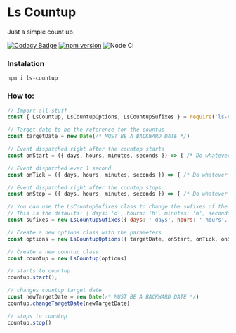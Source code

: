 # Ls Countup

Just a simple count up.

[![Codacy Badge](https://app.codacy.com/project/badge/Grade/e18a901c88cd4aa882c98cb0bbdfb4f1)](https://www.codacy.com/gh/leandrosimoes/ls-countup/dashboard?utm_source=github.com&amp;utm_medium=referral&amp;utm_content=leandrosimoes/ls-countup&amp;utm_campaign=Badge_Grade)
[![npm version](https://badge.fury.io/js/ls-countup.svg)](https://badge.fury.io/js/ls-countup) 
![Node CI](https://github.com/leandrosimoes/ls-countup/workflows/Node%20CI/badge.svg)

### Instalation

`npm i ls-countup`

### How to:

```javascript
// Import all stuff
const { LsCountup, LsCountupOptions, LsCountupSufixes } = require('ls-countup')

// Target date to be the reference for the countup
const targetDate = new Date(/* MUST BE A BACKWARD DATE */)

// Event dispatched right after the countup starts
const onStart = ({ days, hours, minutes, seconds }) => { /* Do whatever you want... */ }

// Event dispatched ever 1 second
const onTick = ({ days, hours, minutes, seconds }) => { /* Do whatever you want... */ }

// Event dispatched right after the countup stops
const onStop = ({ days, hours, minutes, seconds }) => { /* Do whatever you want... */ }

// You can use the LsCountupSufixes class to change the sufixes of the tick on return
// This is the defaults: { days: 'd', hours: 'h', minutes: 'm', seconds: 's' }
const sufixes = new LsCountupSufixes({ days: ' days', hours: ' hours', minutes: ' minutes', seconds: ' seconds' })

// Create a new options class with the parameters
const options = new LsCountupOptions({ targetDate, onStart, onTick, onStop, sufixes })

// Create a new countup class
const countup = new LsCountup(options)

// starts to countup
countup.start();

// changes countup target date
const newTargetDate = new Date(/* MUST BE A BACKWARD DATE */)
countup.changeTargetDate(newTargetDate)

// stops to countup
countup.stop()
```
